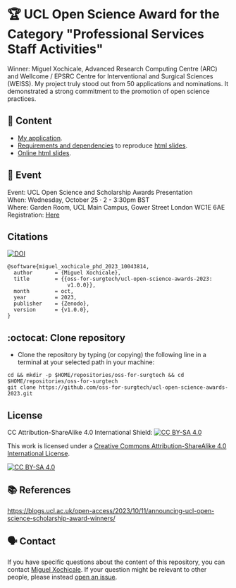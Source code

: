 # :trophy: UCL Open Science Award for the Category "Professional Services Staff Activities"
Winner: Miguel Xochicale, Advanced Research Computing Centre (ARC) and Wellcome / EPSRC Centre for Interventional and Surgical Sciences (WEISS). 
My project truly stood out from 50 applications and nominations. It demonstrated a strong commitment to the promotion of open science practices. 

## :bookmark_tabs: Content
* [My application](application).
* [Requirements and dependencies](slides) to reproduce [html slides](slides/slides.html).
* [Online html slides](https://oss-for-surgtech.github.io/ucl-open-science-awards-2023/slides/slides.html).

## :calendar: Event
Event: UCL Open Science and Scholarship Awards Presentation   
When: Wednesday, October 25 · 2 - 3:30pm BST     
Where: Garden Room, UCL Main Campus, Gower Street London WC1E 6AE   
Registration: [Here](https://www.eventbrite.com/e/ucl-open-science-and-scholarship-awards-presentation-tickets-735448856327)

## Citations
[![DOI](https://zenodo.org/badge/707844411.svg)](https://zenodo.org/doi/10.5281/zenodo.10043813)

```
@software{miguel_xochicale_phd_2023_10043814,
  author       = {Miguel Xochicale},
  title        = {{oss-for-surgtech/ucl-open-science-awards-2023: 
                   v1.0.0}},
  month        = oct,
  year         = 2023,
  publisher    = {Zenodo},
  version      = {v1.0.0},
}
```

## :octocat: Clone repository
* Clone the repository by typing (or copying) the following line in a terminal at your selected path in your machine:
```
cd && mkdir -p $HOME/repositories/oss-for-surgtech && cd  $HOME/repositories/oss-for-surgtech
git clone https://github.com/oss-for-surgtech/ucl-open-science-awards-2023.git
```

## License 
CC Attribution-ShareAlike 4.0 International
Shield: [![CC BY-SA 4.0][cc-by-sa-shield]][cc-by-sa]

This work is licensed under a
[Creative Commons Attribution-ShareAlike 4.0 International License][cc-by-sa].

[![CC BY-SA 4.0][cc-by-sa-image]][cc-by-sa]

[cc-by-sa]: http://creativecommons.org/licenses/by-sa/4.0/
[cc-by-sa-image]: https://licensebuttons.net/l/by-sa/4.0/88x31.png
[cc-by-sa-shield]: https://img.shields.io/badge/License-CC%20BY--SA%204.0-lightgrey.svg

## :books: References 
https://blogs.ucl.ac.uk/open-access/2023/10/11/announcing-ucl-open-science-scholarship-award-winners/

## :speaking_head: Contact  
If you have specific questions about the content of this repository, you can contact [Miguel Xochicale](mailto:m.xochicale@ucl.ac.uk?subject="[UCL-OpenScience-Award2023]"). 
If your question might be relevant to other people, please instead [open an issue](https://github.com/oss-for-surgtech/ucl-open-science-awards-2023/issues).


